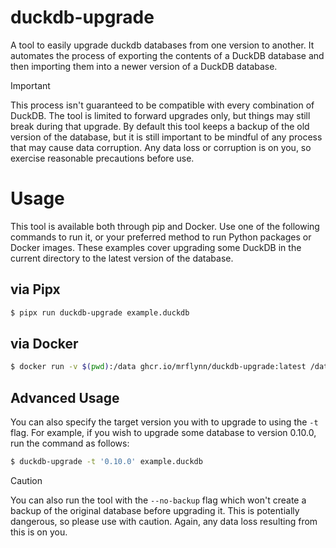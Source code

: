 # duckdb-upgrade
A tool to easily upgrade duckdb databases from one version to another. It
automates the process of exporting the contents of a DuckDB database and
then importing them into a newer version of a DuckDB database.

> [!IMPORTANT]
> This process isn't guaranteed to be compatible with every combination
> of DuckDB. The tool is limited to forward upgrades only, but things
> may still break during that upgrade. By default this tool keeps a
> backup of the old version of the database, but it is still important to be
> mindful of any process that may cause data corruption. Any data loss or
> corruption is on you, so exercise reasonable precautions before use.

# Usage
This tool is available both through pip and Docker. Use one of the following
commands to run it, or your preferred method to run Python packages or Docker
images. These examples cover upgrading some DuckDB in the current directory
to the latest version of the database.

## via Pipx
```bash
$ pipx run duckdb-upgrade example.duckdb
```

## via Docker
```bash
$ docker run -v $(pwd):/data ghcr.io/mrflynn/duckdb-upgrade:latest /data/example.duckdb
```

## Advanced Usage
You can also specify the target version you with to upgrade to using the `-t` flag.
For example, if you wish to upgrade some database to version 0.10.0, run the command
as follows:

```bash
$ duckdb-upgrade -t '0.10.0' example.duckdb
```

> [!CAUTION]
> You can also run the tool with the `--no-backup` flag which won't create a backup
> of the original database before upgrading it. This is potentially dangerous, so
> please use with caution. Again, any data loss resulting from this is on you.

